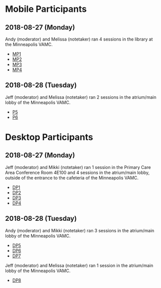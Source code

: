 # Mobile Participants

## 2018-08-27 (Monday)

Andy (moderator) and Melissa (notetaker) ran 4 sessions in the library at the Minneapolis VAMC.

- [MP1](https://github.com/department-of-veterans-affairs/va.gov-team/tree/master/user-research/study-5/participant-notes/mobile/mp1)
- [MP2](https://github.com/department-of-veterans-affairs/va.gov-team/tree/master/user-research/study-5/participant-notes/mobile/mp2)
- [MP3](https://github.com/department-of-veterans-affairs/va.gov-team/tree/master/user-research/study-5/participant-notes/mobile/mp3)
- [MP4](https://github.com/department-of-veterans-affairs/va.gov-team/tree/master/user-research/study-5/participant-notes/mobile/mp4)

## 2018-08-28 (Tuesday)

Jeff (moderator) and Melissa (notetaker) ran 2 sessions in the atrium/main lobby of the Minneapolis VAMC.

- [P5](https://github.com/department-of-veterans-affairs/va.gov-team/tree/master/user-research/study-5/participant-notes/mobile/mp5)
- [P6](https://github.com/department-of-veterans-affairs/va.gov-team/tree/master/user-research/study-5/participant-notes/mobile/mp6)

# Desktop Participants

## 2018-08-27 (Monday)

Jeff (moderator) and Mikki (notetaker) ran 1 session in the Primary Care Area Conference Room 4E100 and 4 sessions in the atrium/main lobby, outside of the entrance to the cafeteria of the Minneapolis VAMC.

- [DP1](https://github.com/department-of-veterans-affairs/va.gov-team/blob/master/user-research/study-5/participant-notes/desktop/20180827-study5-desktop-p1-notes.md)
- [DP2](https://github.com/department-of-veterans-affairs/va.gov-team/blob/master/user-research/study-5/participant-notes/desktop/dp2)
- [DP3](https://github.com/department-of-veterans-affairs/va.gov-team/blob/master/user-research/study-5/participant-notes/desktop/dp3)
- [DP4](https://github.com/department-of-veterans-affairs/va.gov-team/blob/master/user-research/study-5/participant-notes/desktop/dp4)


## 2018-08-28 (Tuesday)

Andy (moderator) and Mikki (notetaker) ran 3 sessions in the atrium/main lobby of the Minneapolis VAMC.

- [DP5](https://github.com/department-of-veterans-affairs/va.gov-team/blob/master/user-research/study-5/participant-notes/desktop/20180828-study5-desktop-p5-notes.md)
- [DP6](https://github.com/department-of-veterans-affairs/va.gov-team/blob/master/user-research/study-5/participant-notes/desktop/20180828-study5-desktop-p6-notes.md)
- [DP7](https://github.com/department-of-veterans-affairs/va.gov-team/blob/master/user-research/study-5/participant-notes/desktop/20180828-study5-desktop-p7-notes.md)

Jeff (moderator) and Melissa (notetaker) ran 1 session in the atrium/main lobby of the Minneapolis VAMC.

- [DP8](https://github.com/department-of-veterans-affairs/va.gov-team/blob/master/user-research/study-5/participant-notes/desktop/20180828-study5-desktop-p8-notes.md)

